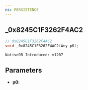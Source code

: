 ```yaml
---
ns: PERSISTENCE
---
```

## _0x8245C1F3262F4AC2

```c
// 0x8245C1F3262F4AC2
void _0x8245C1F3262F4AC2(Any p0);
```

```
NativeDB Introduced: v1207
```

## Parameters
* **p0**:
